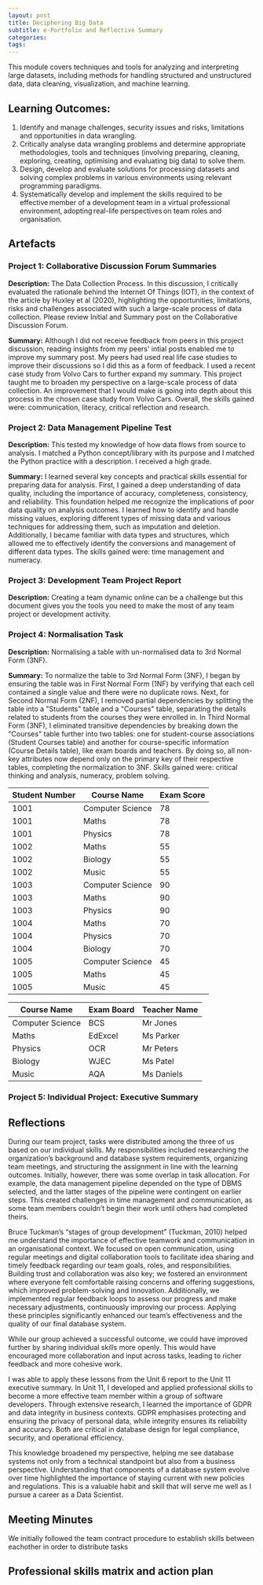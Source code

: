 ```yaml
---
layout: post
title: Deciphering Big Data
subtitle: e-Portfolio and Reflective Summary
categories: 
tags:
---
```

This module covers techniques and tools for analyzing and interpreting large datasets, including methods for handling structured and unstructured data, data cleaning, visualization, and machine learning.

## Learning Outcomes:
1. Identify and manage challenges, security issues and risks, limitations and opportunities in data wrangling.
2. Critically analyse data wrangling problems and determine appropriate methodologies, tools and techniques (involving preparing, cleaning, exploring, creating, optimising and evaluating big data) to solve them.
3. Design, develop and evaluate solutions for processing datasets and solving complex problems in various environments using relevant programming paradigms.
4. Systematically develop and implement the skills required to be effective member of a development team in a virtual professional environment, adopting real-life perspectives on team roles and organisation.

## Artefacts
### Project 1: Collaborative Discussion Forum Summaries 

<strong>Description:</strong> The Data Collection Process. In this discussion, I critically evaluated the rationale behind the Internet Of Things (IOT), in the context of the article by Huxley et al (2020), highlighting the opportunities, limitations, risks and challenges associated with such a large-scale process of data collection. Please review Initial and Summary post on the Collaborative Discussion Forum.

<strong>Summary:</strong> Although I did not receive feedback from peers in this project discussion, reading insights from my peers' intial posts enabled me to improve my summary post. My peers had used real life case studies to improve their discussions so I did this as a form of feedback. I used a recent case study from Volvo Cars to further expand my summary. This project taught me to broaden my perspective on a large-scale process of data collection. An improvement that I would make is going into depth about this process in the chosen case study from Volvo Cars. Overall, the skills gained were: communication, literacy, critical reflection and research.

### Project 2: Data Management Pipeline Test

<strong>Description:</strong> This tested my knowledge of how data flows from source to analysis. I matched a Python concept/library with its purpose and I matched the Python practice with a description. I received a high grade.

<strong>Summary:</strong> I learned several key concepts and practical skills essential for preparing data for analysis. First, I gained a deep understanding of data quality, including the importance of accuracy, completeness, consistency, and reliability. This foundation helped me recognize the implications of poor data quality on analysis outcomes. I learned how to identify and handle missing values, exploring different types of missing data and various techniques for addressing them, such as imputation and deletion. Additionally, I became familiar with data types and structures, which allowed me to effectively identify the conversions and management of different data types. The skills gained were: time management and numeracy.

### Project 3: Development Team Project Report
<strong>Description:</strong> 
Creating a team dynamic online can be a challenge but this document gives you the tools you need to make the most of any team project or development activity.

### Project 4: Normalisation Task

<strong>Description:</strong> Normalising a table with un-normalised data to 3rd Normal Form (3NF).

<strong>Summary:</strong> To normalize the table to 3rd Normal Form (3NF), I began by ensuring the table was in First Normal Form (1NF) by verifying that each cell contained a single value and there were no duplicate rows. Next, for Second Normal Form (2NF), I removed partial dependencies by splitting the table into a "Students" table and a "Courses" table, separating the details related to students from the courses they were enrolled in. In Third Normal Form (3NF), I eliminated transitive dependencies by breaking down the "Courses" table further into two tables: one for student-course associations (Student Courses table) and another for course-specific information (Course Details table), like exam boards and teachers. By doing so, all non-key attributes now depend only on the primary key of their respective tables, completing the normalization to 3NF. Skills gained were: critical thinking and analysis, numeracy, problem solving.


| Student Number| Course Name   | Exam Score    |
|---------------|---------------|---------------|
| 1001          | Computer Science|  78  |
| 1001          | Maths  | 78 |
| 1001          | Physics  | 78  |
| 1002          | Maths  | 55  |
| 1002          | Biology | 55  |
| 1002          | Music  | 55 |
| 1003          | Computer Science  | 90  |
| 1003          | Maths  | 90 |
| 1003          | Physics  | 90 |
| 1004          | Maths  | 70  |
| 1004          | Physics  | 70 |
| 1004          | Biology  | 70  |
| 1005          | Computer Science  | 45 |
| 1005          | Maths | 45  |
| 1005          | Music  | 45  |

| Course Name      | Exam Board      | Teacher Name      |
|---------------|---------------|---------------|
| Computer Science | BCS | Mr Jones |
| Maths | EdExcel  | Ms Parker  |
| Physics  | OCR | Mr Peters  |
| Biology  | WJEC  | Ms Patel  |
| Music | AQA  | Ms Daniels |

### Project 5: Individual Project: Executive Summary
## Reflections

During our team project, tasks were distributed among the three of us based on our individual skills. My responsibilities included researching the organization’s background and database system requirements, organizing team meetings, and structuring the assignment in line with the learning outcomes. Initially, however, there was some overlap in task allocation. For example, the data management pipeline depended on the type of DBMS selected, and the latter stages of the pipeline were contingent on earlier steps. This created challenges in time management and communication, as some team members couldn’t begin their work until others had completed theirs.

Bruce Tuckman’s “stages of group development” (Tuckman, 2010) helped me understand the importance of effective teamwork and communication in an organisational context. We focused on open communication, using regular meetings and digital collaboration tools to facilitate idea sharing and timely feedback regarding our team goals, roles, and responsibilities. Building trust and collaboration was also key; we fostered an environment where everyone felt comfortable raising concerns and offering suggestions, which improved problem-solving and innovation. Additionally, we implemented regular feedback loops to assess our progress and make necessary adjustments, continuously improving our process. Applying these principles significantly enhanced our team’s effectiveness and the quality of our final database system.

While our group achieved a successful outcome, we could have improved further by sharing individual skills more openly. This would have encouraged more collaboration and input across tasks, leading to richer feedback and more cohesive work.

I was able to apply these lessons from the Unit 6 report to the Unit 11 executive summary. In Unit 11, I developed and applied professional skills to become a more effective team member within a group of software developers. Through extensive research, I learned the importance of GDPR and data integrity in business contexts. GDPR emphasises protecting and ensuring the privacy of personal data, while integrity ensures its reliability and accuracy. Both are critical in database design for legal compliance, security, and operational efficiency.

This knowledge broadened my perspective, helping me see database systems not only from a technical standpoint but also from a business perspective. Understanding that components of a database system evolve over time highlighted the importance of staying current with new policies and regulations. This is a valuable habit and skill that will serve me well as I pursue a career as a Data Scientist.

## Meeting Minutes
We initially followed the team contract procedure to establish skills between eachother in order to distribute tasks

## Professional skills matrix and action plan
